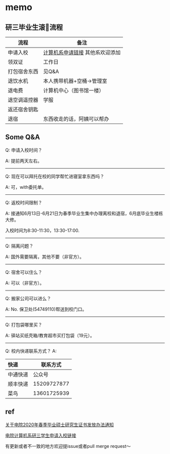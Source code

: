 # memo

## 研三毕业生滚🥚流程

| 流程         | 备注                                                         |
| ------------ | ------------------------------------------------------------ |
| 申请入校     | [计算机系申请链接](https://shimo.im/forms/onq7Mg7jDZT4FjA9/fill) 其他系欢迎添加 |
| 领双证       | 工作日                                                       |
| 打包宿舍东西 | 见Q&A                                                        |
| 退饮水机     | 本人携带机器+空桶->管理室                                    |
| 退电费       | 计算机中心（图书馆一楼）                                     |
| 退空调遥控器 | 学服                                                         |
| 返还宿舍钥匙 |                                                              |
| 退宿         | 东西收走的话，阿姨可以帮办                                   |



## Some Q&A

Q: 申请入校时间？

A: 提前两天左右。

---

Q: 现在可以拜托在校的同学帮忙进寝室拿东西吗？

A: 可，with委托单。

---

Q: 返校时间限制？

A: 接通知6月13日-6月21日为春季毕业生集中办理离校和退宿，6月底毕业生楼栋大修。

入校时间为8:30-11:30，13:30-17:00.

---

Q: 隔离问题？

A: 国外需要隔离，其他不要（非官方）。

---

Q: 宿舍可以住么？

A: 可以（非官方）。

---


Q: 搬家公司可以进么？

A: No. 保卫处(54749110)帮送到校门口。

---


Q: 打包袋哪里买？

A: 驿站买纸壳箱/教育超市买打包袋（19元）。

---

Q: 校内快递联系方式？
A: 

| 快递     | 联系方式    |
| :------- | ----------- |
| 中通快递 | 公众号      |
| 顺丰快递 | 15209727877 |
| 菜鸟     | 13601725939 |



## ref

[关于电院2020年春季毕业硕士研究生证书发放办法通知](http://yjwb.seiee.sjtu.edu.cn/yjwb/info/16576.htm)

[电院计算机系研三学生申请入校链接](https://shimo.im/forms/onq7Mg7jDZT4FjA9/fill)

有更新或者不一致的地方欢迎提issue或者pull merge request～
